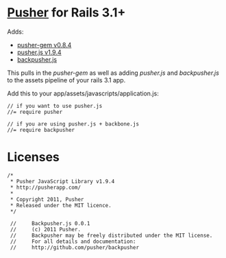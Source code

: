 [Pusher](https://pusher.com) for Rails 3.1+
=====================

Adds:
- [pusher-gem v0.8.4](https://github.com/pusher/pusher-gem/tree/v0.8.4)
- [pusher.js v1.9.4](https://github.com/pusher/pusher-js/tree/v1.9.4)
- [backpusher.js](https://github.com/pusher/backpusher/commit/e61c9d7a761fcb48f312416408d1bf4ed418735b#diff-1)

This pulls in the *pusher-gem* as well as adding *pusher.js* and *backpusher.js* to the assets pipeline of your rails 3.1 app.

Add this to your app/assets/javascripts/application.js:

    // if you want to use pusher.js
    //= require pusher

    // if you are using pusher.js + backbone.js
    //= require backpusher


Licenses
========

    /*
     * Pusher JavaScript Library v1.9.4
     * http://pusherapp.com/
     *
     * Copyright 2011, Pusher
     * Released under the MIT licence.
     */
 
     //     Backpusher.js 0.0.1
     //     (c) 2011 Pusher.
     //     Backpusher may be freely distributed under the MIT license.
     //     For all details and documentation:
     //     http://github.com/pusher/backpusher
 
